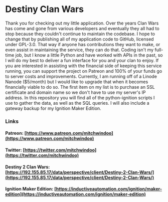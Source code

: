 # Destiny Clan Wars

Thank you for checking out my little application. Over the years Clan Wars has come and gone from various developers and eventually they all had to stop because they couldn't continue to maintain the codebase. I hope to change that by publishing all of my application code to GitHub, licensed under GPL-3.0. That way if anyone has contributions they want to make, or even assist in maintaining the service, they can do that. Coding isn't my full-time job, but I know a little Python and have worked with APIs in the past, so I will do my best to deliver a fun interface for you and your clan to enjoy. If you are interested in assisting with the financial side of keeping this service running, you can support the project on Patreon and 100% of your funds go to server costs and improvements. Currently, I am running off of a Linode Nanode ($5/month) but I would like to upgrade that when it becomes financially viable to do so. The first item on my list is to purchase an SSL certificate and domain name so we don't have to use my server's IP address. In this repository you will find all of the python-ignition scripts I use to gather the data, as well as the SQL queries. I will also include a gateway backup for my Ignition Maker Edition.

### [](https://github.com/mitchwindoo/destiny-cw#links)Links

#### [](https://github.com/mitchwindoo/destiny-cw#patreon-httpswwwpatreoncommitchwindoo)Patreon: [https://www.patreon.com/mitchwindoo](https://www.patreon.com/mitchwindoo)

#### [](https://github.com/mitchwindoo/destiny-cw#twitter-httpstwittercommitchwindoo)Twitter: [https://twitter.com/mitchwindoo](https://twitter.com/mitchwindoo)

#### [](https://github.com/mitchwindoo/destiny-cw#destiny-2-clan-wars-https1921558517dataperspectiveclientdestiny-2-clan-wars)Destiny 2 Clan Wars: [https://192.155.85.17/data/perspective/client/Destiny-2-Clan-Wars/](https://192.155.85.17/data/perspective/client/Destiny-2-Clan-Wars/)

#### [](https://github.com/mitchwindoo/destiny-cw#ignition-maker-edition-httpsinductiveautomationcomignitionmaker-edition)Ignition Maker Edition: [https://inductiveautomation.com/ignition/maker-edition](https://inductiveautomation.com/ignition/maker-edition)

